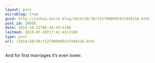 ```yaml
---
layout: post
microblog: true
guid: http://joshua.micro.blog/2014/10/30/t527908995437449216.html
post_id: 39958
date: 2014-10-31T06:44:47+1100
lastmod: 2019-07-30T17:41:43+1100
type: post
url: /2014/10/30/t527908995437449216.html
---
```

And for first marriages it’s even lower.
